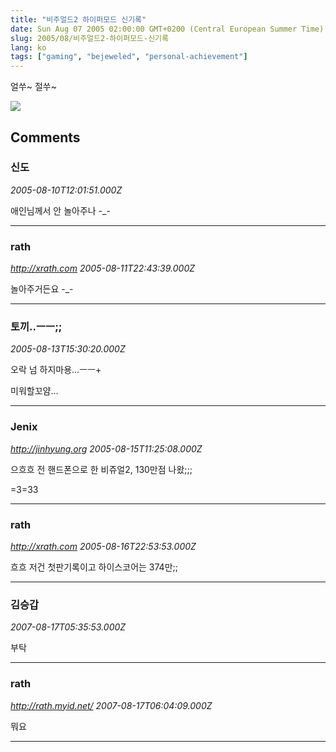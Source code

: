 ```yaml
---
title: "비주얼드2 하이퍼모드 신기록"
date: Sun Aug 07 2005 02:00:00 GMT+0200 (Central European Summer Time)
slug: 2005/08/비주얼드2-하이퍼모드-신기록
lang: ko
tags: ["gaming", "bejeweled", "personal-achievement"]
---
```


얼쑤~ 절쑤~

![](/img/bejeweled120.jpg)

## Comments

### 신도
*2005-08-10T12:01:51.000Z*

애인님께서 안 놀아주나 -_-

---

### rath
*http://xrath.com*
*2005-08-11T22:43:39.000Z*

놀아주거든요 -_-

---

### 토끼..ㅡㅡ;;
*2005-08-13T15:30:20.000Z*

오락 넘 하지마용...ㅡㅡ+

미워할꼬얌...

---

### Jenix
*http://jinhyung.org*
*2005-08-15T11:25:08.000Z*

으흐흐 전 핸드폰으로 한 비쥬얼2, 130만점 나왔;;;

=3=33

---

### rath
*http://xrath.com*
*2005-08-16T22:53:53.000Z*

흐흐 저건 첫판기록이고 하이스코어는 374만;;

---

### 김승갑
*2007-08-17T05:35:53.000Z*

부탁

---

### rath
*http://rath.myid.net/*
*2007-08-17T06:04:09.000Z*

뭐요

---
